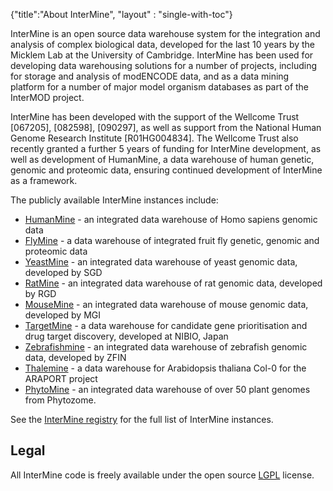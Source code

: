 {"title":"About InterMine",
"layout" : "single-with-toc"}

InterMine is an open source data warehouse system for the integration and analysis of complex biological data, developed for the last 10 years by the Micklem Lab at the University of Cambridge. InterMine has been used for developing data warehousing solutions for a number of projects, including for storage and analysis of modENCODE data, and as a data mining platform for a number of major model organism databases as part of the InterMOD project.

InterMine has been developed with the support of the Wellcome Trust [067205], [082598], [090297], as well as support from the National Human Genome Research Institute [R01HG004834]. The Wellcome Trust also recently granted a further 5 years of funding for InterMine development, as well as development of HumanMine, a data warehouse of human genetic, genomic and proteomic data, ensuring continued development of InterMine as a framework.


The publicly available InterMine instances include:

* [HumanMine](https://www.humanmine.org)  - an integrated data warehouse of Homo sapiens genomic data
* [FlyMine](https://www.flymine.org)  - a data warehouse of integrated fruit fly genetic, genomic and proteomic data
* [YeastMine](http://yeastmine.yeastgenome.org) - an integrated data warehouse of yeast genomic data, developed by SGD
* [RatMine](http://ratmine.mcw.edu/ratmine) - an integrated data warehouse of rat genomic data, developed by RGD
* [MouseMine](http://www.mousemine.org) - an integrated data warehouse of mouse genomic data, developed by MGI
* [TargetMine](https://targetmine.mizuguchilab.org/targetmine) - a data warehouse for candidate gene prioritisation and drug target discovery, developed at NIBIO, Japan
* [Zebrafishmine](http://www.Zebrafishmine.org) - an integrated data warehouse of zebrafish genomic data, developed by ZFIN
* [Thalemine](https://bar.utoronto.ca/thalemine) - a data warehouse for Arabidopsis thaliana Col-0 for the ARAPORT project
* [PhytoMine](https://phytozome.jgi.doe.gov/phytomine) - an integrated data warehouse of over 50 plant genomes from Phytozome.

See the [InterMine registry](http://registry.intermine.org) for the full list of InterMine instances.

## Legal

All InterMine code is freely available under the open source [LGPL](http://www.gnu.org/licenses/lgpl.html)  license.
